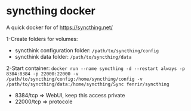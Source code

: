 # syncthing docker

A quick docker for of https://syncthing.net/

1-Create folders for volumes:

 - syncthink configuration folder: `/path/to/syncthing/config`
 - syncthink data folder: `/path/to/syncthing/data`

2-Start container: `docker run --name syncthing -d --restart always -p 8384:8384 -p 22000:22000 -v /path/to/syncthing/config:/home/syncthing/config -v /path/to/syncthing/data:/home/syncthing/Sync fenrir/syncthing`

 - 8384/tcp => WebUI, keep this access private
 - 22000/tcp => protocole
